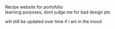 Recipe website for portofolio <br/>
learning purposes, dont judge me for bad design pls
<br />

will still be updated over time if i am in the mood
